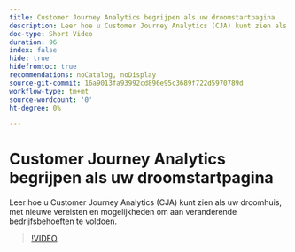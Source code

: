 ```yaml
---
title: Customer Journey Analytics begrijpen als uw droomstartpagina
description: Leer hoe u Customer Journey Analytics (CJA) kunt zien als uw droomhuis, met nieuwe vereisten en mogelijkheden om aan veranderende bedrijfsbehoeften te voldoen.
doc-type: Short Video
duration: 96
index: false
hide: true
hidefromtoc: true
recommendations: noCatalog, noDisplay
source-git-commit: 16a9013fa93992cd896e95c3689f722d5970789d
workflow-type: tm+mt
source-wordcount: '0'
ht-degree: 0%

---
```



# Customer Journey Analytics begrijpen als uw droomstartpagina

Leer hoe u Customer Journey Analytics (CJA) kunt zien als uw droomhuis, met nieuwe vereisten en mogelijkheden om aan veranderende bedrijfsbehoeften te voldoen.

<!-- 62_S113_3442460_95_understanding-customer-journey-analytics-as-your-dream-home -->
>[!VIDEO](https://video.tv.adobe.com/v/3458327/?learn=on&enablevpops=true)
